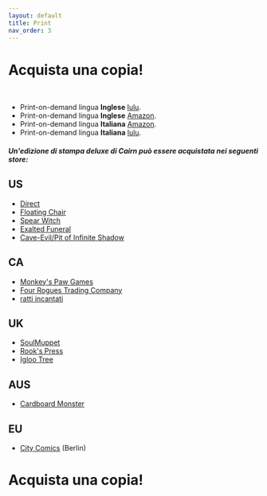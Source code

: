 ```yaml
---
layout: default
title: Print
nav_order: 3
---
```


# Acquista una copia!

<br>

- Print-on-demand lingua **Inglese** [lulu](https://www.lulu.com/en/us/shop/yochai-gal-and-cosmic-orrery-and-jim-parkin/cairn/paperback/product-q7jgg7.html).
- Print-on-demand lingua **Inglese** [Amazon](https://www.amazon.it/dp/1329489020/). 
- Print-on-demand lingua **Italiana** [Amazon](https://www.amazon.it/dp/B09FS8D5Z2). 
- Print-on-demand lingua **Italiana** [lulu](https://www.lulu.com/it/it/shop/yochai-gal-and-cosmicorrery-and-jim-parkin-and-stefano-grassi/cairn/paperback/product-zvw9j5.html?page=1&pageSize=4). 


##### Un'edizione di stampa _deluxe_ di Cairn può essere acquistata nei seguenti store:

## US
- [Direct](https://gum.co/cairnrpg)
- [Floating Chair](https://floatingchair.club/collections/zines/products/cairn)
- [Spear Witch](https://spearwitch.com/collections/new-arrivals/products/cairn)
- [Exalted Funeral](https://www.exaltedfuneral.com/products/cairn)
- [Cave-Evil/Pit of Infinite Shadow](https://store.cave-evil.com/products/cairn)

## CA
- [Monkey's Paw Games](https://monkeyspawgames.com/collections/new-arrivals/products/cairn)
- [Four Rogues Trading Company](https://www.fourroguestrading.co/collections/new-arrivals/products/cairn)
- [ratti incantati](https://rattiincantati.com/products/cairn-pdf)

## UK
- [SoulMuppet](https://soulmuppet-store.co.uk/products/cairn)
- [Rook's Press](https://www.rookspress.com/products/cairn)
- [Igloo Tree](https://iglootree.com/cairn-283-p.asp)

## AUS
- [Cardboard Monster](https://cardboard.monster/products/cairn)​

## EU
- [City Comics](https://alltheproblemsinthisworld.com/shop/p/yochai-gal-cairn) (Berlin)


# Acquista una copia!
